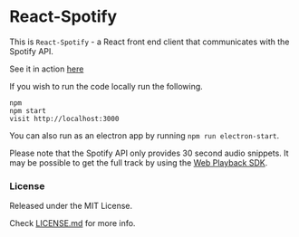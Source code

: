 # React-Spotify 

This is `React-Spotify` - a React front end client that communicates with the Spotify API.

See it in action [here]()

If you wish to run the code locally run the following.

```
npm
npm start
visit http://localhost:3000
```

You can also run as an electron app by running `npm run electron-start`.

Please note that the Spotify API only provides 30 second audio snippets. It may be possible to get the full track by using the [Web Playback SDK](https://beta.developer.spotify.com/documentation/web-playback-sdk/).



### License

Released under the MIT License. 

Check [LICENSE.md](https://github.com/RybakAndrii/Spotify-Player/blob/main/LICENSE) for more info.
